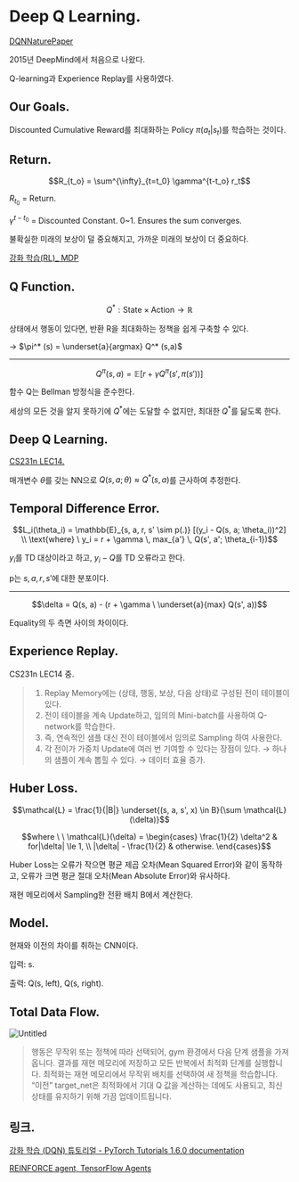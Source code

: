 # Deep Q Learning.
[DQNNaturePaper](https://storage.googleapis.com/deepmind-media/dqn/DQNNaturePaper.pdf)

2015년 DeepMind에서 처음으로 나왔다.

Q-learning과 Experience Replay를 사용하였다.

## Our Goals.

Discounted Cumulative Reward를 최대화하는 Policy $\pi (a_t|s_t)$를 학습하는 것이다.

## Return.

$$R_{t_o} = \sum^{\infty}_{t=t_0} \gamma^{t-t_o} r_t$$

$R_{t_0}$ = Return.

$\gamma^{t-t_0}$ = Discounted Constant. 0~1. Ensures the sum converges.

불확실한 미래의 보상이 덜 중요해지고, 가까운 미래의 보상이 더 중요하다.

[강화 학습(RL)_ MDP](https://brunch.co.kr/@minkh/3)

## Q Function.

$$Q^* : \text{State} \times \text{Action} → \mathbb{R}$$

상태에서 행동이 있다면, 반환 R을 최대화하는 정책을 쉽게 구축할 수 있다.

→ $\pi^* (s) = \underset{a}{argmax} Q^* (s,a)$

---

$$Q^{\pi}(s, a) = \mathbb{E} [r + \gamma Q^{\pi} (s', \pi(s'))]$$

함수 Q는 Bellman 방정식을 준수한다.

세상의 모든 것을 알지 못하기에 $Q^*$에는 도달할 수 없지만, 최대한 $Q^*$를 닮도록 한다.

## Deep Q Learning.
[CS231n LEC14.](https://www.notion.so/CS231n-LEC14-e8df1ca4cbe943e1818c2288e08902a3)

매개변수 $\theta$를 갖는 NN으로 $Q(s, a; \theta) \approx Q^*(s, a)$를 근사하여 추정한다.

## Temporal Difference Error.
$$L_i(\theta_i) = \mathbb{E}_{s, a, r, s' \sim p(.)} [(y_i - Q(s, a; \theta_i))^2] \\ \text{where} \ y_i = r + \gamma \,  max_{a'} \, Q(s', a'; \theta_{i-1})$$

$y_i$를 TD 대상이라고 하고, $y_i - Q$를 TD 오류라고 한다.

p는 $s, a, r, s'$에 대한 분포이다.

---

$$\delta = Q(s, a) - (r + \gamma \ \underset{a}{max} Q(s', a))$$

Equality의 두 측면 사이의 차이이다.

## Experience Replay.

CS231n LEC14 중.

> 1. Replay Memory에는 (상태, 행동, 보상, 다음 상태)로 구성된 전이 테이블이 있다.
> 2. 전이 테이블을 계속 Update하고, 임의의 Mini-batch를 사용하여 Q-network를 학습한다.
> 3. 즉, 연속적인 샘플 대신 전이 테이블에서 임의로 Sampling 하여 사용한다.
> 4. 각 전이가 가중치 Update에 여러 번 기여할 수 있다는 장점이 있다. → 하나의 샘플이 계속 뽑힐 수 있다. → 데이터 효율 증가.

## Huber Loss.

$$\mathcal{L} = \frac{1}{|B|} \underset{(s, a, s', x) \in B}{\sum \mathcal{L}(\delta)}$$

$$where \ \ \mathcal{L}(\delta) = \begin{cases} \frac{1}{2} \delta^2 & for|\delta| \le 1, \\ |\delta| - \frac{1}{2} & otherwise.
\end{cases}$$

Huber Loss는 오류가 작으면 평균 제곱 오차(Mean Squared Error)와 같이 동작하고, 오류가 크면 평균 절대 오차(Mean Absolute Error)와 유사하다.

재현 메모리에서 Sampling한 전환 배치 B에서 계산한다.

## Model.

현재와 이전의 차이를 취하는 CNN이다.

입력: s.

출력: Q(s, left), Q(s, right).

## Total Data Flow.

![Untitled](https://user-images.githubusercontent.com/66259854/110951345-4e74cb00-8388-11eb-841e-f331e7c237fb.png)

> 행동은 무작위 또는 정책에 따라 선택되어, gym 환경에서 다음 단계 샘플을 가져옵니다. 결과를 재현 메모리에 저장하고 모든 반복에서 최적화 단계를 실행합니다. 최적화는 재현 메모리에서 무작위 배치를 선택하여 새 정책을 학습합니다. “이전” target_net은 최적화에서 기대 Q 값을 계산하는 데에도 사용되고, 최신 상태를 유지하기 위해 가끔 업데이트됩니다.

## 링크.

[강화 학습 (DQN) 튜토리얼 - PyTorch Tutorials 1.6.0 documentation](https://tutorials.pytorch.kr/intermediate/reinforcement_q_learning.html)

[REINFORCE agent, TensorFlow Agents](https://www.tensorflow.org/agents/tutorials/6_reinforce_tutorial)